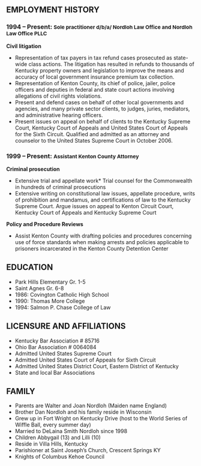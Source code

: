 ## EMPLOYMENT HISTORY

### 1994 – Present: <small>Sole practitioner d/b/a/ Nordloh Law Office and Nordloh Law Office PLLC</small>

**Civil litigation**

*   Representation of tax payers in tax refund cases prosecuted as state-wide class actions. The litigation has resulted in refunds to thousands of Kentucky property owners and legislation to improve the means and accuracy of local government insurance premium tax collection.
*   Representation of Kenton County, its chief of police, jailer, police officers and deputies in federal and state court actions involving allegations of civil rights violations.
*   Present and defend cases on behalf of other local governments and agencies, and many private sector clients, to judges, juries, mediators, and administrative hearing officers.
*   Present issues on appeal on behalf of clients to the Kentucky Supreme Court, Kentucky Court of Appeals and United States Court of Appeals for the Sixth Circuit. Qualified and admitted as an attorney and counselor to the United States Supreme Court in October 2006.

### 1999 – Present: <small>Assistant Kenton County Attorney</small>

**Criminal prosecution**

*   Extensive trial and appellate work*   Trial counsel for the Commonwealth in hundreds of criminal prosecutions
*   Extensive writing on constitutional law issues, appellate procedure, writs of prohibition and mandamus, and certifications of law to the Kentucky Supreme Court.  Argue issues on appeal to Kenton Circuit Court, Kentucky Court of Appeals and Kentucky Supreme Court

**Policy and Procedure Reviews**

*   Assist Kenton County with drafting policies and procedures concerning use of force standards when making arrests and policies applicable to prisoners incarcerated in the Kenton County Detention Center

## EDUCATION

*   Park Hills Elementary Gr. 1-5
*   Saint Agnes Gr. 6-8
*   1986: Covington Catholic High School
*   1990: Thomas More College
*   1994: Salmon P. Chase College of Law

## LICENSURE AND AFFILIATIONS

*   Kentucky Bar Association # 85716
*   Ohio Bar Association # 0064084
*   Admitted United States Supreme Court
*   Admitted United States Court of Appeals for Sixth Circuit
*   Admitted United States District Court, Eastern District of Kentucky
*   State and local Bar Associations

## FAMILY

*   Parents are Walter and Joan Nordloh (Maiden name England)
*   Brother Dan Nordloh and his family reside in Wisconsin
*   Grew up in Fort Wright on Kentucky Drive (host to the World Series of Wiffle   	Ball, every summer day)
*   Married to DeLaina Smith Nordloh since 1998
*   Children Abbygail (13) and Lilli (10)
*   Reside in Villa Hills, Kentucky
*   Parishioner at Saint Joseph’s Church, Crescent Springs KY
*   Knights of Columbus Kehoe Council